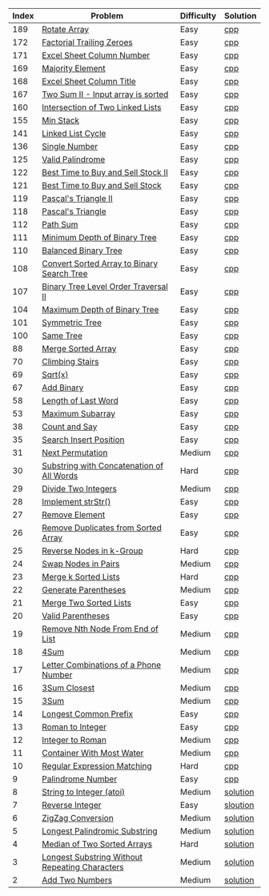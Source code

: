 Index | Problem | Difficulty | Solution
|---|------ | ---- | ------|
| 189 | [Rotate Array][189_link] | Easy | [cpp][189_solution] 
| 172 | [Factorial Trailing Zeroes][172_link] | Easy | [cpp][172_solution]
| 171 | [Excel Sheet Column Number][171_link] | Easy | [cpp][171_solution]
| 169 | [Majority Element][169_link] | Easy | [cpp][169_solution]
| 168 | [Excel Sheet Column Title][168_link] | Easy | [cpp][168_solution]
| 167 | [Two Sum II - Input array is sorted][167_link] | Easy | [cpp][167_solution]
| 160 | [Intersection of Two Linked Lists][160_link] | Easy | [cpp][160_solution]
| 155 | [Min Stack][155_link] | Easy | [cpp][155_solution]
| 141 | [Linked List Cycle][141_link] | Easy | [cpp][141_solution]
| 136 | [Single Number][136_link] | Easy | [cpp][136_solution]
| 125 | [Valid Palindrome][125_link] | Easy | [cpp][125_solution]
| 122 | [Best Time to Buy and Sell Stock II][122_link] | Easy | [cpp][122_solution]
| 121 | [Best Time to Buy and Sell Stock][121_link] | Easy | [cpp][121_solution]
| 119 | [Pascal's Triangle II][119_link] | Easy | [cpp][119_solution]
| 118 | [Pascal's Triangle][118_link] | Easy | [cpp][118_solution]
| 112 | [Path Sum][112_link] | Easy | [cpp][112_solution]
| 111 | [Minimum Depth of Binary Tree][111_link] | Easy | [cpp][111_solution]
| 110 | [Balanced Binary Tree][110_link] | Easy | [cpp][110_solution]
| 108 | [Convert Sorted Array to Binary Search Tree][108_link] | Easy | [cpp][108_solution]
| 107 | [Binary Tree Level Order Traversal II][107_link] | Easy | [cpp][107_solution]
| 104 | [Maximum Depth of Binary Tree][104_link] | Easy | [cpp][104_solution]
| 101 | [Symmetric Tree][101_link] | Easy | [cpp][101_solution]
| 100 | [Same Tree][100_link] | Easy | [cpp][100_solution]
| 88 | [Merge Sorted Array][88_link] | Easy | [cpp][88_solution]
| 70 | [Climbing Stairs][70_link] | Easy | [cpp][70_solution]
| 69 | [Sqrt(x)][69_link] | Easy | [cpp][69_solution]
| 67 | [Add Binary][67_link] | Easy | [cpp][67_solution]
| 58 | [Length of Last Word][58_link] | Easy | [cpp][58_solution]
| 53 | [Maximum Subarray][53_link] | Easy | [cpp][53_solution]
| 38 | [Count and Say][38_link] | Easy | [cpp][38_solution]
| 35 | [Search Insert Position][35_link] | Easy | [cpp][35_solution]
| 31 | [Next Permutation][31_link] | Medium | [cpp][31_solution]
| 30 | [Substring with Concatenation of All Words][30_link] | Hard | [cpp][30_solution]
| 29 | [Divide Two Integers][29_link] | Medium | [cpp][29_solution]
| 28 | [Implement strStr()][28_link] | Easy | [cpp][28_solution]
| 27 | [Remove Element][27_link] | Easy | [cpp][27_solution]
| 26 | [Remove Duplicates from Sorted Array][26_link] | Easy | [cpp][26_solution]
| 25 | [Reverse Nodes in k-Group][25_link] | Hard | [cpp][25_solution]
| 24 | [Swap Nodes in Pairs][24_link] | Medium | [cpp][24_solution]
| 23 | [Merge k Sorted Lists][23_link] | Hard | [cpp][23_solution]
| 22 | [Generate Parentheses][22_link] | Medium | [cpp][22_solution]
| 21 | [Merge Two Sorted Lists][21_link] | Easy | [cpp][21_solution]
| 20 | [Valid Parentheses][20_link] |  Easy | [cpp][20_solution]
| 19 | [Remove Nth Node From End of List][19_link] | Medium | [cpp][19_solution]
| 18 | [4Sum][18_link] | Medium | [cpp][18_solution]
| 17 | [Letter Combinations of a Phone Number][17_link] | Medium | [cpp][17_solution]
| 16 | [3Sum Closest][16_link] | Medium | [cpp][16_solution]
| 15 | [3Sum][15_link] | Medium | [cpp][15_solution]
| 14 | [Longest Common Prefix][14_link] | Easy | [cpp][14_solution]
| 13 | [Roman to Integer][13_link] |  Easy | [cpp][13_solution]
| 12 | [Integer to Roman][12_link] | Medium | [cpp][12_solution]
| 11 | [Container With Most Water][11_link] | Medium | [cpp][11_solution]
| 10 | [Regular Expression Matching][10_link] | Hard | [cpp][10_solution]
| 9 | [Palindrome Number][9_link] |  Easy | [cpp][9_solution]
| 8 | [String to Integer (atoi)][8_link] | Medium | [solution][8_solution]
| 7 | [Reverse Integer][7_link] |  Easy | [sloution][7_solution]
| 6 | [ZigZag Conversion][6_link] | Medium | [solution][6_solution]
| 5 | [Longest Palindromic Substring][5_link] | Medium | [solution][5_solution]
| 4 | [Median of Two Sorted Arrays][4_link] | Hard | [solution][4_solution]
| 3 | [Longest Substring Without Repeating Characters][3_link] | Medium | [solution][3_solution]
| 2 | [Add Two Numbers][2_link] | Medium | [solution][2_solution]

[189_link]: https://leetcode.com/problems/rotate-array/
[189_solution]: ./solutions/rotateArray.cpp
[172_link]: https://leetcode.com/problems/factorial-trailing-zeroes/
[172_solution]: ./solutions/trailingZeroes.cpp
[171_link]: https://leetcode.com/problems/excel-sheet-column-number/
[171_solution]: ./solutions/titleToNumber.cpp
[169_link]: https://leetcode.com/problems/majority-element/
[169_solution]: ./solutions/majorityElement.cpp
[168_link]: https://leetcode.com/problems/excel-sheet-column-title/
[168_solution]: ./solutions/convertToTitle.cpp
[167_link]: https://leetcode.com/problems/two-sum-ii-input-array-is-sorted/
[167_solution]: ./solutions/twoSum.cpp
[160_link]: https://leetcode.com/problems/intersection-of-two-linked-lists/
[160_solution]: ./solutions/getIntersectionNode.cpp
[155_link]: https://leetcode.com/problems/min-stack/
[155_solution]: ./solutions/minStack.cpp
[141_link]: https://leetcode.com/problems/linked-list-cycle/
[141_solution]: ./solutions/hasCycle.cpp
[136_link]: https://leetcode.com/problems/single-number/
[136_solution]: ./solutions/singleNumber.cpp
[125_link]: https://leetcode.com/problems/valid-palindrome/
[125_solution]: ./solutions/isPalindrome_125.cpp
[122_link]: https://leetcode.com/problems/best-time-to-buy-and-sell-stock-ii/
[122_solution]: ./solutions/maxProfit_122.cpp
[121_link]: https://leetcode.com/problems/best-time-to-buy-and-sell-stock/
[121_solution]: ./solutions/maxProfit.cpp
[119_link]: https://leetcode.com/problems/pascals-triangle-ii/
[119_solution]: ./solutions/getRow.cpp
[118_link]: https://leetcode.com/problems/pascals-triangle/
[118_solution]: ./solutions/generate.cpp
[112_link]: https://leetcode.com/problems/path-sum/
[112_solution]: ./solutions/hasPathSum.cpp
[111_link]: https://leetcode.com/problems/minimum-depth-of-binary-tree/
[111_solution]: ./solutions/minDepth.cpp
[110_link]: https://leetcode.com/problems/balanced-binary-tree/
[110_solution]: ./solutions/isBalanced.cpp
[108_link]: https://leetcode.com/problems/convert-sorted-array-to-binary-search-tree/
[108_solution]: ./solutions/sortedArrayToBST.cpp
[107_link]: https://leetcode.com/problems/binary-tree-level-order-traversal-ii/
[107_solution]: ./solutions/levelOrderBottom.cpp
[104_link]: https://leetcode.com/problems/maximum-depth-of-binary-tree/
[104_solution]: ./solutions/maxDepth.cpp
[101_link]: https://leetcode.com/problems/symmetric-tree/
[101_solution]: ./solutions/isSymmetric.cpp
[100_link]: https://leetcode.com/problems/same-tree/
[100_solution]: ./solutions/isSameTree.cpp
[88_link]: https://leetcode.com/problems/merge-sorted-array/
[88_solution]: ./solutions/merge.cpp
[70_link]: https://leetcode.com/problems/climbing-stairs/
[70_solution]: ./solutions/climbStairs.cpp
[69_link]: https://leetcode.com/problems/sqrtx/
[69_solution]: ./solutions/mySqrt.cpp
[67_link]: https://leetcode.com/problems/add-binary/
[67_solution]: ./solutions/addBinary.cpp
[58_link]: https://leetcode.com/problems/length-of-last-word/
[58_solution]: ./solutions/lengthOfLastWord.cpp
[53_link]: https://leetcode.com/problems/maximum-subarray/
[53_solution]: ./solutions/maxSubArray.cpp
[38_link]: https://leetcode.com/problems/count-and-say/
[38_solution]: ./solutions/countAndSay.cpp
[35_link]: https://leetcode.com/problems/search-insert-position/
[35_solution]: ./solutions/searchInsert.cpp
[31_link]: https://leetcode.com/problems/next-permutation/
[31_solution]: ./solutions/nextPermutation.cpp
[30_link]: https://leetcode.com/problems/substring-with-concatenation-of-all-words/
[30_solution]: ./solutions/findSubstring.cpp
[29_link]: https://leetcode.com/problems/divide-two-integers
[29_solution]: ./solutions/divide.cpp
[28_link]: https://leetcode.com/problems/implement-strstr/description/
[28_solution]: ./solutions/strStr.cpp
[27_link]: https://leetcode.com/problems/remove-element/description/
[27_solution]: ./solutions/removeElement.cpp
[26_link]: https://leetcode.com/problems/remove-duplicates-from-sorted-array/description/
[26_solution]: ./solutions/removeDuplicates.cpp
[25_link]: https://leetcode.com/problems/reverse-nodes-in-k-group/description/
[25_solution]: ./solutions/reverseKGroup.cpp
[24_link]: https://leetcode.com/problems/swap-nodes-in-pairs/description/
[24_solution]: ./solutions/swapPairs.cpp
[23_link]: https://leetcode.com/problems/merge-k-sorted-lists/description/
[23_solution]: ./solutions/mergeKLists.cpp
[22_link]: https://leetcode.com/problems/generate-parentheses/
[22_solution]: ./solutions/generateParenthesis.cpp
[21_link]: https://leetcode.com/problems/merge-two-sorted-lists/description/
[21_solution]: ./solutions/mergeTwoLists.cpp
[20_link]: https://leetcode.com/problems/valid-parentheses/
[20_solution]: ./solutions/isParenthesesValid.cpp
[19_link]: https://leetcode.com/problems/remove-nth-node-from-end-of-list/description/
[19_solution]: ./solutions/removeNthFromEnd.cpp
[18_link]: https://leetcode.com/problems/4sum/description/
[18_solution]: ./solutions/fourSum.cpp
[17_link]: https://leetcode.com/problems/letter-combinations-of-a-phone-number
[17_solution]: ./solutions/letterCombinations.cpp
[16_link]: https://leetcode.com/problems/3sum-closest/description/
[16_solution]: ./solutions/threeSumClosest.cpp
[15_link]: https://leetcode.com/problems/3sum/description/
[15_solution]: ./solutions/threeSum.cpp
[14_link]: https://leetcode.com/problems/longest-common-prefix/description/
[14_solution]: ./solutions/longestCommonPrefix.cpp
[13_link]: https://leetcode.com/problems/roman-to-integer/description/
[13_solution]: ./solutions/romanToInt.cpp
[12_link]: https://leetcode.com/problems/integer-to-roman/description/
[12_solution]: ./solutions/intToRoman.cpp
[11_link]: https://leetcode.com/problems/container-with-most-water/
[11_solution]: ./solutions/maxArea.cpp
[10_link]: https://leetcode.com/problems/regular-expression-matching/description/
[10_solution]: ./solutions/isMatch.cpp
[9_link]: https://leetcode.com/problems/palindrome-number/
[9_solution]: ./solutions/isPalindrome.cpp
[8_link]: https://leetcode.com/problems/string-to-integer-atoi/description/
[8_solution]: ./solutions/myAtoi.cpp
[7_link]: https://leetcode.com/problems/reverse-integer/description/
[7_solution]: ./solutions/reverse.cpp
[6_link]: https://leetcode.com/problems/zigzag-conversion/description/
[6_solution]: ./solutions/ZigZagConversion.cpp
[5_link]: https://leetcode.com/problems/longest-palindromic-substring/description/
[5_solution]: ./solutions/longestPalindrome.cpp
[4_link]: https://leetcode.com/problems/median-of-two-sorted-arrays/description/
[4_solution]: ./solutions/findMedianSortedArrays.cpp
[3_link]: https://leetcode.com/problems/longest-substring-without-repeating-characters/description/
[3_solution]: ./solutions/lengthOfLongestSubstring.cpp
[2_link]: https://leetcode.com/problems/add-two-numbers/description/
[2_solution]: ./solutions/AddTwoNumbers.cpp
